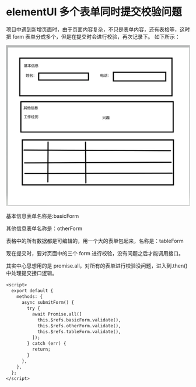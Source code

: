 # elementUI 多个表单同时提交校验问题

项目中遇到新增页面时，由于页面内容复杂，不只是表单内容，还有表格等，这时把 form 表单分成多个，但是在提交时会进行校验，再次记录下。
如下所示：

<img src="../../../imgs/article2.png" class="theme-image" />

基本信息表单名称是:basicForm

其他信息表单名称是：otherForm

表格中的所有数据都是可编辑的，用一个大的表单包起来，名称是：tableForm

现在提交时，要对页面中的三个 form 进行校验，没有问题之后才能调用接口。

其实中心思想用的是 promise.all，对所有的表单进行校验没问题，进入到.then()中处理提交接口逻辑。

```vue
<script>
  export default {
    methods: {
      async submitForm() {
        try {
          await Promise.all([
            this.$refs.basicForm.validate(),
            this.$refs.otherForm.validate(),
            this.$refs.tableForm.validate(),
          ]);
        } catch (err) {
          return;
        }
      },
    },
  };
</script>
```
